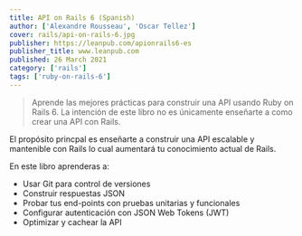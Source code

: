 ```yaml
---
title: API on Rails 6 (Spanish)
author: ['Alexandre Rousseau', 'Oscar Tellez']
cover: rails/api-on-rails-6.jpg
publisher: https://leanpub.com/apionrails6-es
publisher_title: www.leanpub.com
published: 26 March 2021
category: ['rails']
tags: ['ruby-on-rails-6']
---
```


> Aprende las mejores prácticas para construir una API usando Ruby on Rails 6. La intención de este libro no es únicamente enseñarte a como crear una API con Rails.

El propósito princpal es enseñarte a construir una API escalable y mantenible con Rails lo cual aumentará tu conocimiento actual de Rails. 

En este libro aprenderas a: 
- Usar Git para control de versiones 
- Construir respuestas JSON 
- Probar tus end-points con pruebas unitarias y funcionales 
- Configurar autenticación con JSON Web Tokens (JWT) 
- Optimizar y cachear la API